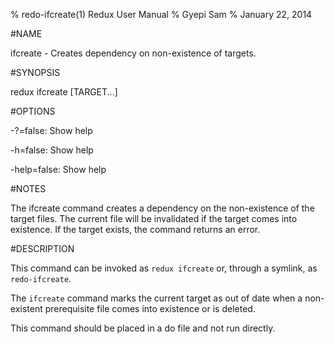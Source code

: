 % redo-ifcreate(1) Redux User Manual 
% Gyepi Sam
% January 22, 2014 

<!-- DO NOT EDIT -- Autogenerated file -->


#NAME

ifcreate - Creates dependency on non-existence of targets.

#SYNOPSIS

redux ifcreate [TARGET...]

#OPTIONS

  -?=false: Show help

  -h=false: Show help

  -help=false: Show help



#NOTES


The ifcreate command creates a dependency on the non-existence of the target files.
The current file will be invalidated if the target comes into existence.
If the target exists, the command returns an error.


#DESCRIPTION

This command can be invoked as `redux ifcreate` or, through a symlink, as `redo-ifcreate`.

The `ifcreate` command marks the current target as out of date when a
non-existent prerequisite file comes into existence or is deleted.

This command should be placed in a do file and not run directly.
